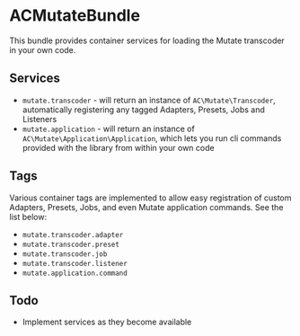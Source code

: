 # ACMutateBundle #

This bundle provides container services for loading the Mutate transcoder in your own code.

## Services ##

* `mutate.transcoder` - will return an instance of `AC\Mutate\Transcoder`, automatically registering any tagged Adapters, Presets, Jobs and Listeners
* `mutate.application` - will return an instance of `AC\Mutate\Application\Application`, which lets you run cli commands provided with the library from within your own code

## Tags ##

Various container tags are implemented to allow easy registration of custom Adapters, Presets, Jobs, and even Mutate application commands.  See the list below:

* `mutate.transcoder.adapter`
* `mutate.transcoder.preset`
* `mutate.transcoder.job`
* `mutate.transcoder.listener`
* `mutate.application.command`

## Todo ##

* Implement services as they become available